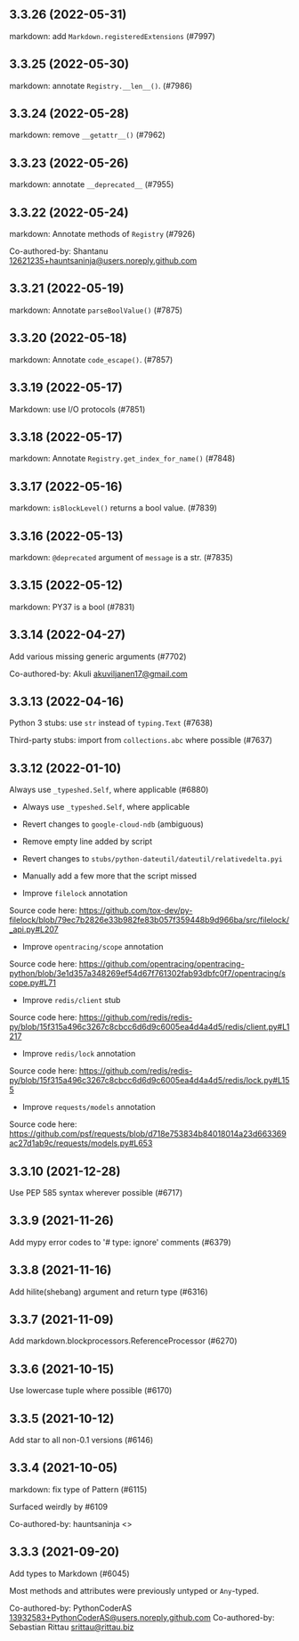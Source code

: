 ## 3.3.26 (2022-05-31)

markdown: add `Markdown.registeredExtensions` (#7997)

## 3.3.25 (2022-05-30)

markdown: annotate `Registry.__len__()`. (#7986)

## 3.3.24 (2022-05-28)

markdown: remove `__getattr__()` (#7962)

## 3.3.23 (2022-05-26)

markdown: annotate `__deprecated__` (#7955)

## 3.3.22 (2022-05-24)

markdown: Annotate methods of `Registry` (#7926)

Co-authored-by: Shantanu <12621235+hauntsaninja@users.noreply.github.com>

## 3.3.21 (2022-05-19)

markdown: Annotate `parseBoolValue()` (#7875)

## 3.3.20 (2022-05-18)

markdown: Annotate `code_escape()`. (#7857)

## 3.3.19 (2022-05-17)

Markdown: use I/O protocols (#7851)

## 3.3.18 (2022-05-17)

markdown: Annotate `Registry.get_index_for_name()` (#7848)

## 3.3.17 (2022-05-16)

markdown: `isBlockLevel()` returns a bool value. (#7839)

## 3.3.16 (2022-05-13)

markdown: `@deprecated` argument of `message` is a str. (#7835)

## 3.3.15 (2022-05-12)

markdown: PY37 is a bool (#7831)

## 3.3.14 (2022-04-27)

Add various missing generic arguments (#7702)

Co-authored-by: Akuli <akuviljanen17@gmail.com>

## 3.3.13 (2022-04-16)

Python 3 stubs: use `str` instead of `typing.Text` (#7638)

Third-party stubs: import from `collections.abc` where possible (#7637)

## 3.3.12 (2022-01-10)

Always use `_typeshed.Self`, where applicable (#6880)

* Always use `_typeshed.Self`, where applicable

* Revert changes to `google-cloud-ndb` (ambiguous)

* Remove empty line added by script

* Revert changes to `stubs/python-dateutil/dateutil/relativedelta.pyi`

* Manually add a few more that the script missed

* Improve `filelock` annotation

Source code here: https://github.com/tox-dev/py-filelock/blob/79ec7b2826e33b982fe83b057f359448b9d966ba/src/filelock/_api.py#L207

* Improve `opentracing/scope` annotation

Source code here: https://github.com/opentracing/opentracing-python/blob/3e1d357a348269ef54d67f761302fab93dbfc0f7/opentracing/scope.py#L71

* Improve `redis/client` stub

Source code here: https://github.com/redis/redis-py/blob/15f315a496c3267c8cbcc6d6d9c6005ea4d4a4d5/redis/client.py#L1217

* Improve `redis/lock` annotation

Source code here: https://github.com/redis/redis-py/blob/15f315a496c3267c8cbcc6d6d9c6005ea4d4a4d5/redis/lock.py#L155

* Improve `requests/models` annotation

Source code here: https://github.com/psf/requests/blob/d718e753834b84018014a23d663369ac27d1ab9c/requests/models.py#L653

## 3.3.10 (2021-12-28)

Use PEP 585 syntax wherever possible (#6717)

## 3.3.9 (2021-11-26)

Add mypy error codes to '# type: ignore' comments (#6379)

## 3.3.8 (2021-11-16)

Add hilite(shebang) argument and return type (#6316)

## 3.3.7 (2021-11-09)

Add markdown.blockprocessors.ReferenceProcessor (#6270)

## 3.3.6 (2021-10-15)

Use lowercase tuple where possible (#6170)

## 3.3.5 (2021-10-12)

Add star to all non-0.1 versions (#6146)

## 3.3.4 (2021-10-05)

markdown: fix type of Pattern (#6115)

Surfaced weirdly by #6109

Co-authored-by: hauntsaninja <>

## 3.3.3 (2021-09-20)

Add types to Markdown (#6045)

Most methods and attributes were previously untyped or `Any`-typed.

Co-authored-by: PythonCoderAS <13932583+PythonCoderAS@users.noreply.github.com>
Co-authored-by: Sebastian Rittau <srittau@rittau.biz>

